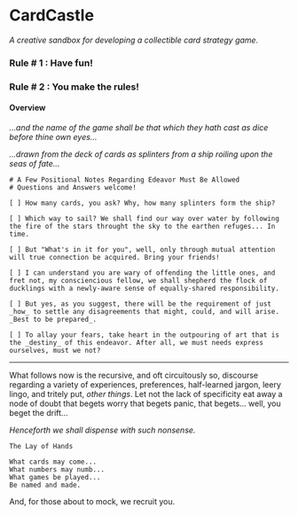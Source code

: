# CardCastle

_A creative sandbox for developing a collectible card strategy game._

### Rule # 1 : Have fun!

### Rule # 2 : You make the rules!

#### Overview

_...and the name of the game shall be that which they hath cast as dice before thine own eyes..._

_...drawn from the deck of cards as splinters from a ship roiling upon the seas of fate..._

```
# A Few Positional Notes Regarding Edeavor Must Be Allowed
# Questions and Answers welcome!

[ ] How many cards, you ask? Why, how many splinters form the ship?

[ ] Which way to sail? We shall find our way over water by following the fire of the stars throught the sky to the earthen refuges... In time.

[ ] But "What's in it for you", well, only through mutual attention will true connection be acquired. Bring your friends!

[ ] I can understand you are wary of offending the little ones, and fret not, my consciencious fellow, we shall shepherd the flock of ducklings with a newly-aware sense of equally-shared responsibility.

[ ] But yes, as you suggest, there will be the requirement of just _how_ to settle any disagreements that might, could, and will arise. _Best to be prepared_.

[ ] To allay your fears, take heart in the outpouring of art that is the _destiny_ of this endeavor. After all, we must needs express ourselves, must we not?
```
<hr>

What follows now is the recursive, and oft circuitously so, discourse regarding a variety of experiences, preferences, half-learned jargon, leery lingo, and tritely put, _other things_. 
Let not the lack of specificity eat away a node of doubt that begets worry that begets panic, that begets... well, you beget the drift... 

_Henceforth we shall dispense with such nonsense._

```
The Lay of Hands

What cards may come...
What numbers may numb...
What games be played...
Be named and made.
```

And, for those about to mock, we recruit you.
